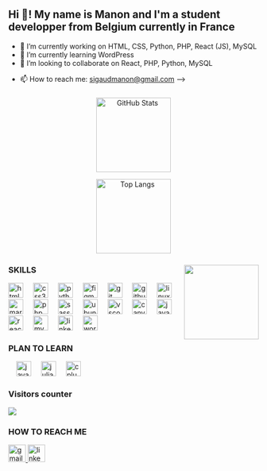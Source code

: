 <h2 align="left">Hi 👋! My name is Manon and I'm a student developper from Belgium currently in France</h2>

- 🔭 I’m currently working on HTML, CSS, Python, PHP, React (JS), MySQL
- 🌱 I’m currently learning WordPress
- 👯 I’m looking to collaborate on React, PHP, Python, MySQL
<!-- - 🤔 I’m looking for help with ... -->
<!-- - 💬 Ask me about ... -->
- 📫 How to reach me: sigaudmanon@gmail.com
-->

###

<div align="center">
  <img 
    src="https://github-readme-stats.vercel.app/api?username=ManonSigilla&hide_title=false&hide_rank=false&show_icons=true&include_all_commits=true&count_private=true&disable_animations=false&theme=dracula&locale=en&hide_border=false" 
    height="150" 
    alt="GitHub Stats" 
  />

  <img 
    src="https://github-readme-stats.vercel.app/api/top-langs/?username=ManonSigilla&layout=compact&theme=buefy&hide_border=true" 
    height="150" 
    alt="Top Langs" 
  />
</div>


###

<img align="right" height="150" src="https://media0.giphy.com/media/LMcB8XospGZO8UQq87/giphy.gif?cid=ecf05e47tzf9bzf3wfe9lcp5ua984yi73z5mlxil7lz6it2c&ep=v1_gifs_search&rid=giphy.gif&ct=g"  />

###

<div align="left">
  <h3 align="left">SKILLS</h3>
  <img src="https://cdn.jsdelivr.net/gh/devicons/devicon/icons/html5/html5-original.svg" height="30" alt="html5 logo"  />
  <img width="12" />
  <img src="https://cdn.jsdelivr.net/gh/devicons/devicon/icons/css3/css3-original.svg" height="30" alt="css3 logo"  />
  <img width="12" />
  <img src="https://cdn.jsdelivr.net/gh/devicons/devicon/icons/python/python-original.svg" height="30" alt="python logo"  />
  <img width="12" />
  <img src="https://cdn.jsdelivr.net/gh/devicons/devicon/icons/figma/figma-original.svg" height="30" alt="figma logo"  />
  <img width="12" />
  <img src="https://cdn.jsdelivr.net/gh/devicons/devicon/icons/git/git-original.svg" height="30" alt="git logo"  />
  <img width="12" />
  <img src="https://cdn.jsdelivr.net/gh/devicons/devicon/icons/github/github-original.svg" height="30" alt="github logo"  />
  <img width="12" />
  <img src="https://cdn.jsdelivr.net/gh/devicons/devicon/icons/linux/linux-original.svg" height="30" alt="linux logo"  />
  <img width="12" />
  <img src="https://cdn.jsdelivr.net/gh/devicons/devicon/icons/markdown/markdown-original.svg" height="30" alt="markdown logo"  />
  <img width="12" />
  <img src="https://cdn.jsdelivr.net/gh/devicons/devicon/icons/php/php-original.svg" height="30" alt="php logo"  />
  <img width="12" />
  <img src="https://cdn.jsdelivr.net/gh/devicons/devicon/icons/sass/sass-original.svg" height="30" alt="sass logo"  />
  <img width="12" />
  <img src="https://cdn.jsdelivr.net/gh/devicons/devicon/icons/ubuntu/ubuntu-plain.svg" height="30" alt="ubuntu logo"  />
  <img width="12" />
  <img src="https://cdn.jsdelivr.net/gh/devicons/devicon/icons/vscode/vscode-original.svg" height="30" alt="vscode logo"  />
  <img width="12" />
  <img src="https://cdn.jsdelivr.net/gh/devicons/devicon/icons/canva/canva-original.svg" height="30" alt="canva logo"  />
  <img width="12" />
  <img src="https://cdn.jsdelivr.net/gh/devicons/devicon/icons/javascript/javascript-original.svg" height="30" alt="javascript logo"  />
  <img width="12" />
  <img src="https://cdn.jsdelivr.net/gh/devicons/devicon/icons/react/react-original.svg" height="30" alt="react logo"  />
  <img width="12" />
  <img src="https://cdn.jsdelivr.net/gh/devicons/devicon/icons/mysql/mysql-original.svg" height="30" alt="mysql logo"  />
  <img width="12" />
  <img src="https://cdn.jsdelivr.net/gh/devicons/devicon/icons/linkedin/linkedin-original.svg" height="30" alt="linkedin logo"  />
  <img width="12" />
  <img src="https://cdn.jsdelivr.net/gh/devicons/devicon/icons/wordpress/wordpress-original.svg" height="30" alt="wordpress logo"  />
  <h3 align="left">PLAN TO LEARN</h3>
  <img width="12" />
  <img src="https://img.icons8.com/?size=100&id=13679&format=png&color=000000" height="30" alt="java logo"  />
  <img width="12" />
  <img src="https://img.icons8.com/?size=100&id=v1yON9NhCDH8&format=png&color=000000" height="30" alt="julia logo"  />
  <img width="12" />
  <img src="https://img.icons8.com/?size=100&id=44328&format=png&color=000000" height="30" alt="cplusplus logo"  />
</div>

<div align="left">
<h3>Visitors counter</h3>
  
  ![](https://vbr.nathanchung.dev/badge?page_id=visitor-badge-reloaded-visitors&color=ffb3c1&style=for-the-badge&logo=Github&hit=false)

</div>

###

<div align="left">
  <h3>HOW TO REACH ME</h3>
  <a href="sigaudmanon@gmail.com" target="_blank">
    <img src="https://img.shields.io/static/v1?message=Gmail&logo=gmail&label=&color=D14836&logoColor=white&labelColor=&style=for-the-badge" height="35" alt="gmail logo"  />
  </a>
  <a href="https://www.linkedin.com/in/manon-sigaud-704a4990/" target="_blank">
    <img src="https://img.shields.io/static/v1?message=LinkedIn&logo=linkedin&label=&color=0077B5&logoColor=white&labelColor=&style=for-the-badge" height="35" alt="linkedin logo"  />
  </a>
</div>

